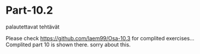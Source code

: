 # Part-10.2
palautettavat tehtävät

Please check https://github.com/laem99/Osa-10.3 for complited exercises...
Complited part 10 is shown there.
sorry about this.
